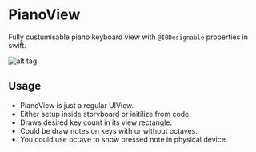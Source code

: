 PianoView
===

Fully custumisable piano keyboard view with `@IBDesignable` properties in swift.

![alt tag]()

Usage
----

* PianoView is just a regular UIView.  
* Either setup inside storyboard or initilize from code.
* Draws desired key count in its view rectangle.
* Could be draw notes on keys with or without octaves.
* You could use octave to show pressed note in physical device.

